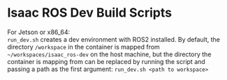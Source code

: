 # Isaac ROS Dev Build Scripts


For Jetson or x86_64:  
  `run_dev.sh` creates a dev environment with ROS2 installed. By default, the directory `/workspace` in the container is mapped from `~/workspaces/isaac_ros-dev` on the host machine, but the directory the container is mapping from can be replaced by running the script and passing a path as the first argument:
  `run_dev.sh <path to workspace>`
